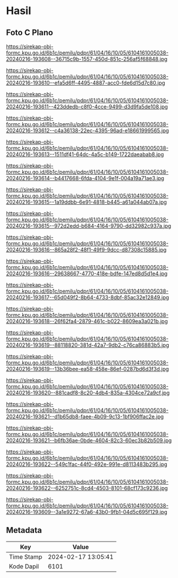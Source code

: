 # Hasil

## Foto C Plano

https://sirekap-obj-formc.kpu.go.id/6b1c/pemilu/pdpr/61/04/16/10/05/6104161005038-20240216-193608--36715c9b-1557-450d-851c-256af5f68848.jpg

https://sirekap-obj-formc.kpu.go.id/6b1c/pemilu/pdpr/61/04/16/10/05/6104161005038-20240216-193610--efa5d6ff-4495-4887-acc0-fde6d15d7c80.jpg

https://sirekap-obj-formc.kpu.go.id/6b1c/pemilu/pdpr/61/04/16/10/05/6104161005038-20240216-193611--423ddedb-c8f0-4cce-9499-d3d9fa5de108.jpg

https://sirekap-obj-formc.kpu.go.id/6b1c/pemilu/pdpr/61/04/16/10/05/6104161005038-20240216-193612--c4a36138-22ec-4395-96ad-e18661999565.jpg

https://sirekap-obj-formc.kpu.go.id/6b1c/pemilu/pdpr/61/04/16/10/05/6104161005038-20240216-193613--1511df41-64dc-4a5c-b149-1722daeabab8.jpg

https://sirekap-obj-formc.kpu.go.id/6b1c/pemilu/pdpr/61/04/16/10/05/6104161005038-20240216-193614--b4417668-6fda-4104-9e1f-004a19a71ae3.jpg

https://sirekap-obj-formc.kpu.go.id/6b1c/pemilu/pdpr/61/04/16/10/05/6104161005038-20240216-193615--1a19ddbb-6e91-4818-b445-a61a044ab07a.jpg

https://sirekap-obj-formc.kpu.go.id/6b1c/pemilu/pdpr/61/04/16/10/05/6104161005038-20240216-193615--972d2edd-b684-4164-9790-dd32982c937a.jpg

https://sirekap-obj-formc.kpu.go.id/6b1c/pemilu/pdpr/61/04/16/10/05/6104161005038-20240216-193616--865a28f2-48f1-49f9-9dcc-d87308c15885.jpg

https://sirekap-obj-formc.kpu.go.id/6b1c/pemilu/pdpr/61/04/16/10/05/6104161005038-20240216-193616--29638667-4770-418e-bdfe-147ed8d5d1e4.jpg

https://sirekap-obj-formc.kpu.go.id/6b1c/pemilu/pdpr/61/04/16/10/05/6104161005038-20240216-193617--65d049f2-8b64-4733-8dbf-85ac32e12849.jpg

https://sirekap-obj-formc.kpu.go.id/6b1c/pemilu/pdpr/61/04/16/10/05/6104161005038-20240216-193618--26f62fa4-2879-461c-b022-8609ea3a021b.jpg

https://sirekap-obj-formc.kpu.go.id/6b1c/pemilu/pdpr/61/04/16/10/05/6104161005038-20240216-193619--88118820-381d-42a7-9db2-c76ca86883b5.jpg

https://sirekap-obj-formc.kpu.go.id/6b1c/pemilu/pdpr/61/04/16/10/05/6104161005038-20240216-193619--13b36bee-ea58-458e-86ef-0287bd6d3f3d.jpg

https://sirekap-obj-formc.kpu.go.id/6b1c/pemilu/pdpr/61/04/16/10/05/6104161005038-20240216-193620--881cadf8-8c20-4db4-835a-4304ce72a9cf.jpg

https://sirekap-obj-formc.kpu.go.id/6b1c/pemilu/pdpr/61/04/16/10/05/6104161005038-20240216-193621--d1b65db8-faee-4b09-9c13-1bf906ffac2e.jpg

https://sirekap-obj-formc.kpu.go.id/6b1c/pemilu/pdpr/61/04/16/10/05/6104161005038-20240216-193621--b6fb36ae-0bde-4604-82c3-60ec3b82b509.jpg

https://sirekap-obj-formc.kpu.go.id/6b1c/pemilu/pdpr/61/04/16/10/05/6104161005038-20240216-193622--549c1fac-44f0-492e-991e-d8113483b295.jpg

https://sirekap-obj-formc.kpu.go.id/6b1c/pemilu/pdpr/61/04/16/10/05/6104161005038-20240216-193622--6252751c-8cd4-4503-8101-68cf173c9236.jpg

https://sirekap-obj-formc.kpu.go.id/6b1c/pemilu/pdpr/61/04/16/10/05/6104161005038-20240216-193609--3a1e9272-67a6-43b0-9fb1-04d5c695f129.jpg


## Metadata

| Key        | Value               |
| ---------- | ------------------- |
| Time Stamp | 2024-02-17 13:05:41 |
| Kode Dapil | 6101                |



